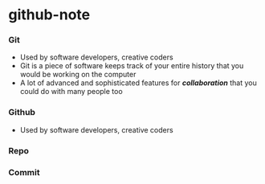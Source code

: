 # github-note

### Git

* Used by software developers, creative coders 
* Git is a piece of software keeps track of your entire history that you would be working on the computer 
* A lot of advanced and sophisticated features for ***collaboration*** that you could do with many people too 


### Github

* Used by software developers, creative coders  


### Repo




### Commit



